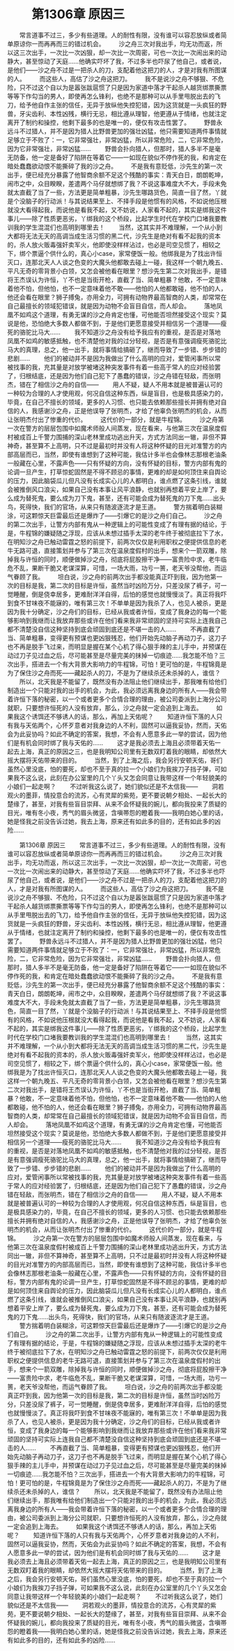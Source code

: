 # 　　第1306章 原因三
　　常言道事不过三，多少有些道理。人的耐性有限，没有谁可以容忍放纵或者简单原谅你一而再再而三的错过机会。
　　沙之舟三次对我出手，均无功而返，所以这三次出手，一次比一次凶狠，却一次比一次周密，可也一次比一次闹出来的动静大，甚至惊动了天庭……他确实吓坏了我，不过多半也吓尿了他自己，或者说，是他们——沙之舟不过是一把杀人的刀，支配着他这把刀的人，才是对我有所图谋的人。
　　而这些人，高估了沙之舟这把刀。
　　我不是说沙之舟不够狠、不危险，只不过这个自以为是嚣张跋扈惯了只是因为家道中落才干起杀人越货绑票撕票等等下作勾当的男人，即使再怎么锋利，也绝不是那种可以从手里甩脱出去的飞刀，给予他自作主张的信任，无异于放纵他失控犯错，因为这货就是一头疯狂的野兽，牙尖齿利、本性凶残，横行无忌，相比遵从理智，他更遵从于情绪，也就注定离开了制约和操控，他剩下最多的也是唯一的，便仅有攻击性罢了。
　　野兽永远斗不过猎人，并不是因为猎人比野兽更加的强壮凶猛，他只需要知道两件事情就足够立于不败了：一，它非常强壮，非常凶猛，所以非常危险，二，它非常危险，因为它非常强壮，非常凶猛……
　　野兽会扑向猎人，但那时，猎人多半不是毫无防备，他一定是备好了陷阱在等着它——一如现在貌似不停作死的我，和肯定在暗处蠢蠢欲动恨不能撕碎了我的沙之舟。
　　不是我有意贬低，沙先生的第一次出手，便已经充分暴露了他智商余额不足这个残酷的事实：青天白日，朗朗乾坤，闹市之中，众目睽睽，差遣两个马仔就想绑了我？不说这事难度大不大，手段未免就太直截了当了一些，方法更是简单粗暴，沙先生哪路货色，简直一目了然，丫就是个没脑子的行动派！与其说结果至上、不择手段是他惯有的风格，不如说他压根就没大看得起我，而说他是看我不起，又不妨说，人家看不起的，其实是绑我这件事儿——除了性质更恶劣，丫绑我的这个桥段，比起学生时代在学校门口堵我要教训我的学生混混们也高明到哪里去！
　　当然，这其实并不难理解，一个从小到大都将无法无天的高调当成生活习惯的黑二代，沙先生是绝对有看不起我的资本的，杀人放火贩毒强奸卖军火，他即使没样样沾过，也必是司空见惯了，相较之下，绑个票逼个供什么的，真心小case，家常便饭一般。他绑我是为了找出许恒灭口，连那北天人人谈之色变的大魔头他都敢去碰上一碰，我这样一个朝九晚五、平凡无奇的零背景小白领，又怎会被他看在眼里？想沙先生第二次对我出手，是错将王杰误认为许恒，丫不也是当街开枪，直截了当、简单粗暴？他敢，不一定意味着他不怕，但他怕，也不一定意味着他不敢——他怕的人他都敢碰，他不怕的人，他还会看在眼里？狮子搏兔，亦用全力，可拥有动物界最高智商的人类，却常常在自己最擅长的领域犯错误，就是因为动物不会盲目自信，而人却会。
　　落地凤凰不如鸡这个道理，有勇无谋的沙之舟肯定也懂，可他能否坦然接受这个现实？莫说是他，恐怕绝大多数人都做不到，于是他们更愿意接受并相信另一个道理——瘦死的骆驼比马大……
　　我不知道沙之舟没有给予我应有的重视，是否是对落地凤凰不如鸡的敏感抵触，也不清楚他对我的过分轻视，是否是有意强调瘦死骆驼比马大的真理，总之，他一出手，就将事情给搞砸了，继而导致了一步错、步步错的悲剧……
　　他们的被动并不是因为我做出了什么高明的应对，爱管闲事所以常被找事的我，充其量是对放学被堵这种突发事件有着一些高于常人的应对经验罢了，归根结底，还是因为他们自己犯下了愚蠢的错误，沙之舟错在轻敌，而张明杰，错在了相信沙之舟的自信——
　　用人不疑，疑人不用本就是被普遍认可的一种较为合理的人才使用观，何况自信这种东西，纵是盲目，也是极具感染力的，毕竟，在自己不擅长的领域，更多的人习惯、也只能去依赖那些擅长并拥有绝对自信的人，我感谢沙之舟，正是他误导了张明杰，才给了他辜负张明杰的机会，从而让张明杰付出了惨重的代价。
　　这代价的一部分，就是牛程锦。
　　沙之舟第一次在警方的层层包围中如魔术师般人间蒸发，现在看来，与他第三次在温泉度假村被成百上千警力围捕的深山老林里成功逃出升天，方式方法同出一辙，非但不算神奇，甚至算不上高明，只不过是最初时并没有人将这种怀疑的目光对准警方的内部高层而已，当然，即使有谁想到了这种可能，我估计多半也会像林志那根老油条一般藏在心里，不露声色——只有怀疑的方向，没有怀疑的目标，警方内部有鬼的论调一旦产生，打草惊蛇固然是不得不顾忌的事情，更难的却是如何顶住来自舆论的压力，因此脑袋瓜儿但凡没有长成实心儿的人都明白，谁点燃了这条引线，谁就会被推倒风口浪尖，如果自己没有本事让风平浪静，也就别再想着平安上岸了，要么成为替死鬼，要么成为刀下鬼，甚至，还有可能会成为替死鬼的刀下鬼……出头鸟，死得快，我们的官场，从来只有随波逐流才是王道。
　　警方揣着明白装糊涂，可这颗惊天巨雷最后还是爆炸了——引爆它的是沙之舟们自己。
　　沙之舟的第二次出手，让警方内部有鬼从一种逻辑上的可能性变成了有理有据的结论，于是，牛程锦的嫌疑随之浮现，应该从未想过插手太深的老牛终于被彻底拉下了水，在明知沙之舟已触动雷霆之怒的前提下，前两次仅仅是利用职权之便提供信息的老牛无路可退，直接策划并参与了第三次在温泉度假村的出手，想来个一箭双雕，除掉我与许恒的同时，顺便做掉沙之舟，彻底将屁股擦干净——富贵险中求，老牛临危不乱，果断干脆又老谋深算，可惜，一场大雨，功亏一篑，老天爷没帮他，而运气眷顾了我。
　　坦白说，沙之舟的前两次出手都没能真正吓到我，因为他第一次的目标是我，第二次的目标是许恒，虽然当时凶险万分，只差没尿了裤子，可一觉睡醒，倒是侥幸居多，更难耐洋洋自得，后怕的感觉也就慢慢淡了。真正将我吓到食不甘味夜不能寐的，唯有第三次！不单单是因为我杀了人，也见人被杀，更是因为我十分确定，沙之舟们的目标，已经从我或者许恒，变成了我身边的每一个能够影响到我继而让我放弃那些或许在他们看来我非常顽固的坚持可实际上连我自己都不清楚没自信这种坚持到底会顽固到底还是不堪一击的人……
　　不再直截了当、简单粗暴，变得更有预谋也更凶狠残忍，他们开始先动脑子再动刀子，这刀子也不再是脱手飞过来，而明显是握在某个心机了得心狠手辣的主儿手中，并预谋在动过刀子见过血之后，尽可能甚至是尽量完美的抹掉一切痕迹……我怎能不怕？三次出手，搭进去一个有大背景大影响力的牛程锦，可怕！更可怕的是，牛程锦竟是为了保住沙之舟而死——藏起杀人的刀，不是为了继续杀还未杀掉的人，谁信？
　　所以，北天我是不能留了，既然没有办法阻止他们继续出手，那我唯有给他们制造出一个只能对我的出手的机会，为此，我必须远离我身边的所有人——我会带着许恒下落的秘密，以一个或者更多个合情合理的理由，被公司委派到上海分公司就职，只要想许恒死的人没有放弃，那么，沙之舟就一定会追到上海去。
　　如果我这个诱饵还不够诱人的话，那么，再加上天佑呢？
　　知道许恒下落的人只有我与天佑两个，心怀歹意者对我身边的人不利，固然可以逼我妥协，然而，天佑会为此妥协吗？如此不确定的答案，我想，不会有人愿意多此一举的尝试，因为他们是有机会同时绑了我与天佑的……
　　这才是我必须去上海且必须带着天佑一起去上海，真正的原因之三，也是我明知公司里有无数双盯着我的眼睛，却依然大摇大摆将天佑带来的目的。
　　当然，到了上海之后，我会另行安顿天佑，哥们虽然心里没底，怕的要死，却也不至于真的拉一个小娘们为我挨刀子挡子弹，可如果我不这么说，此刻在办公室里的几个丫头又怎会同意让我带这样一个年轻貌美的小娘们一起走啊？
　　不过听我这么说了，她们貌似还是不太信我——
　　洞若观火的墨菲，情投意合的流苏，心有灵犀的紫苑，更不要说朝夕相处、一起长大的楚缘了，甚至，对我有些盲目崇拜、从来不会怀疑我的婉儿，都向我投来了质疑的目光，唯有冬小夜，秀气的眉头微竖，含嗔帯怨的瞪着我——我明白她心里的话，她是怪我之前没告诉过她，我去上海，原来还有如此多的目的，还有如此多的凶险……

　　第1306章 原因三
　　常言道事不过三，多少有些道理。人的耐性有限，没有谁可以容忍放纵或者简单原谅你一而再再而三的错过机会。
　　沙之舟三次对我出手，均无功而返，所以这三次出手，一次比一次凶狠，却一次比一次周密，可也一次比一次闹出来的动静大，甚至惊动了天庭……他确实吓坏了我，不过多半也吓尿了他自己，或者说，是他们——沙之舟不过是一把杀人的刀，支配着他这把刀的人，才是对我有所图谋的人。
　　而这些人，高估了沙之舟这把刀。
　　我不是说沙之舟不够狠、不危险，只不过这个自以为是嚣张跋扈惯了只是因为家道中落才干起杀人越货绑票撕票等等下作勾当的男人，即使再怎么锋利，也绝不是那种可以从手里甩脱出去的飞刀，给予他自作主张的信任，无异于放纵他失控犯错，因为这货就是一头疯狂的野兽，牙尖齿利、本性凶残，横行无忌，相比遵从理智，他更遵从于情绪，也就注定离开了制约和操控，他剩下最多的也是唯一的，便仅有攻击性罢了。
　　野兽永远斗不过猎人，并不是因为猎人比野兽更加的强壮凶猛，他只需要知道两件事情就足够立于不败了：一，它非常强壮，非常凶猛，所以非常危险，二，它非常危险，因为它非常强壮，非常凶猛……
　　野兽会扑向猎人，但那时，猎人多半不是毫无防备，他一定是备好了陷阱在等着它——一如现在貌似不停作死的我，和肯定在暗处蠢蠢欲动恨不能撕碎了我的沙之舟。
　　不是我有意贬低，沙先生的第一次出手，便已经充分暴露了他智商余额不足这个残酷的事实：青天白日，朗朗乾坤，闹市之中，众目睽睽，差遣两个马仔就想绑了我？不说这事难度大不大，手段未免就太直截了当了一些，方法更是简单粗暴，沙先生哪路货色，简直一目了然，丫就是个没脑子的行动派！与其说结果至上、不择手段是他惯有的风格，不如说他压根就没大看得起我，而说他是看我不起，又不妨说，人家看不起的，其实是绑我这件事儿——除了性质更恶劣，丫绑我的这个桥段，比起学生时代在学校门口堵我要教训我的学生混混们也高明到哪里去！
　　当然，这其实并不难理解，一个从小到大都将无法无天的高调当成生活习惯的黑二代，沙先生是绝对有看不起我的资本的，杀人放火贩毒强奸卖军火，他即使没样样沾过，也必是司空见惯了，相较之下，绑个票逼个供什么的，真心小case，家常便饭一般。他绑我是为了找出许恒灭口，连那北天人人谈之色变的大魔头他都敢去碰上一碰，我这样一个朝九晚五、平凡无奇的零背景小白领，又怎会被他看在眼里？想沙先生第二次对我出手，是错将王杰误认为许恒，丫不也是当街开枪，直截了当、简单粗暴？他敢，不一定意味着他不怕，但他怕，也不一定意味着他不敢——他怕的人他都敢碰，他不怕的人，他还会看在眼里？狮子搏兔，亦用全力，可拥有动物界最高智商的人类，却常常在自己最擅长的领域犯错误，就是因为动物不会盲目自信，而人却会。
　　落地凤凰不如鸡这个道理，有勇无谋的沙之舟肯定也懂，可他能否坦然接受这个现实？莫说是他，恐怕绝大多数人都做不到，于是他们更愿意接受并相信另一个道理——瘦死的骆驼比马大……
　　我不知道沙之舟没有给予我应有的重视，是否是对落地凤凰不如鸡的敏感抵触，也不清楚他对我的过分轻视，是否是有意强调瘦死骆驼比马大的真理，总之，他一出手，就将事情给搞砸了，继而导致了一步错、步步错的悲剧……
　　他们的被动并不是因为我做出了什么高明的应对，爱管闲事所以常被找事的我，充其量是对放学被堵这种突发事件有着一些高于常人的应对经验罢了，归根结底，还是因为他们自己犯下了愚蠢的错误，沙之舟错在轻敌，而张明杰，错在了相信沙之舟的自信——
　　用人不疑，疑人不用本就是被普遍认可的一种较为合理的人才使用观，何况自信这种东西，纵是盲目，也是极具感染力的，毕竟，在自己不擅长的领域，更多的人习惯、也只能去依赖那些擅长并拥有绝对自信的人，我感谢沙之舟，正是他误导了张明杰，才给了他辜负张明杰的机会，从而让张明杰付出了惨重的代价。
　　这代价的一部分，就是牛程锦。
　　沙之舟第一次在警方的层层包围中如魔术师般人间蒸发，现在看来，与他第三次在温泉度假村被成百上千警力围捕的深山老林里成功逃出升天，方式方法同出一辙，非但不算神奇，甚至算不上高明，只不过是最初时并没有人将这种怀疑的目光对准警方的内部高层而已，当然，即使有谁想到了这种可能，我估计多半也会像林志那根老油条一般藏在心里，不露声色——只有怀疑的方向，没有怀疑的目标，警方内部有鬼的论调一旦产生，打草惊蛇固然是不得不顾忌的事情，更难的却是如何顶住来自舆论的压力，因此脑袋瓜儿但凡没有长成实心儿的人都明白，谁点燃了这条引线，谁就会被推倒风口浪尖，如果自己没有本事让风平浪静，也就别再想着平安上岸了，要么成为替死鬼，要么成为刀下鬼，甚至，还有可能会成为替死鬼的刀下鬼……出头鸟，死得快，我们的官场，从来只有随波逐流才是王道。
　　警方揣着明白装糊涂，可这颗惊天巨雷最后还是爆炸了——引爆它的是沙之舟们自己。
　　沙之舟的第二次出手，让警方内部有鬼从一种逻辑上的可能性变成了有理有据的结论，于是，牛程锦的嫌疑随之浮现，应该从未想过插手太深的老牛终于被彻底拉下了水，在明知沙之舟已触动雷霆之怒的前提下，前两次仅仅是利用职权之便提供信息的老牛无路可退，直接策划并参与了第三次在温泉度假村的出手，想来个一箭双雕，除掉我与许恒的同时，顺便做掉沙之舟，彻底将屁股擦干净——富贵险中求，老牛临危不乱，果断干脆又老谋深算，可惜，一场大雨，功亏一篑，老天爷没帮他，而运气眷顾了我。
　　坦白说，沙之舟的前两次出手都没能真正吓到我，因为他第一次的目标是我，第二次的目标是许恒，虽然当时凶险万分，只差没尿了裤子，可一觉睡醒，倒是侥幸居多，更难耐洋洋自得，后怕的感觉也就慢慢淡了。真正将我吓到食不甘味夜不能寐的，唯有第三次！不单单是因为我杀了人，也见人被杀，更是因为我十分确定，沙之舟们的目标，已经从我或者许恒，变成了我身边的每一个能够影响到我继而让我放弃那些或许在他们看来我非常顽固的坚持可实际上连我自己都不清楚没自信这种坚持到底会顽固到底还是不堪一击的人……
　　不再直截了当、简单粗暴，变得更有预谋也更凶狠残忍，他们开始先动脑子再动刀子，这刀子也不再是脱手飞过来，而明显是握在某个心机了得心狠手辣的主儿手中，并预谋在动过刀子见过血之后，尽可能甚至是尽量完美的抹掉一切痕迹……我怎能不怕？三次出手，搭进去一个有大背景大影响力的牛程锦，可怕！更可怕的是，牛程锦竟是为了保住沙之舟而死——藏起杀人的刀，不是为了继续杀还未杀掉的人，谁信？
　　所以，北天我是不能留了，既然没有办法阻止他们继续出手，那我唯有给他们制造出一个只能对我的出手的机会，为此，我必须远离我身边的所有人——我会带着许恒下落的秘密，以一个或者更多个合情合理的理由，被公司委派到上海分公司就职，只要想许恒死的人没有放弃，那么，沙之舟就一定会追到上海去。
　　如果我这个诱饵还不够诱人的话，那么，再加上天佑呢？
　　知道许恒下落的人只有我与天佑两个，心怀歹意者对我身边的人不利，固然可以逼我妥协，然而，天佑会为此妥协吗？如此不确定的答案，我想，不会有人愿意多此一举的尝试，因为他们是有机会同时绑了我与天佑的……
　　这才是我必须去上海且必须带着天佑一起去上海，真正的原因之三，也是我明知公司里有无数双盯着我的眼睛，却依然大摇大摆将天佑带来的目的。
　　当然，到了上海之后，我会另行安顿天佑，哥们虽然心里没底，怕的要死，却也不至于真的拉一个小娘们为我挨刀子挡子弹，可如果我不这么说，此刻在办公室里的几个丫头又怎会同意让我带这样一个年轻貌美的小娘们一起走啊？
　　不过听我这么说了，她们貌似还是不太信我——
　　洞若观火的墨菲，情投意合的流苏，心有灵犀的紫苑，更不要说朝夕相处、一起长大的楚缘了，甚至，对我有些盲目崇拜、从来不会怀疑我的婉儿，都向我投来了质疑的目光，唯有冬小夜，秀气的眉头微竖，含嗔帯怨的瞪着我——我明白她心里的话，她是怪我之前没告诉过她，我去上海，原来还有如此多的目的，还有如此多的凶险……
